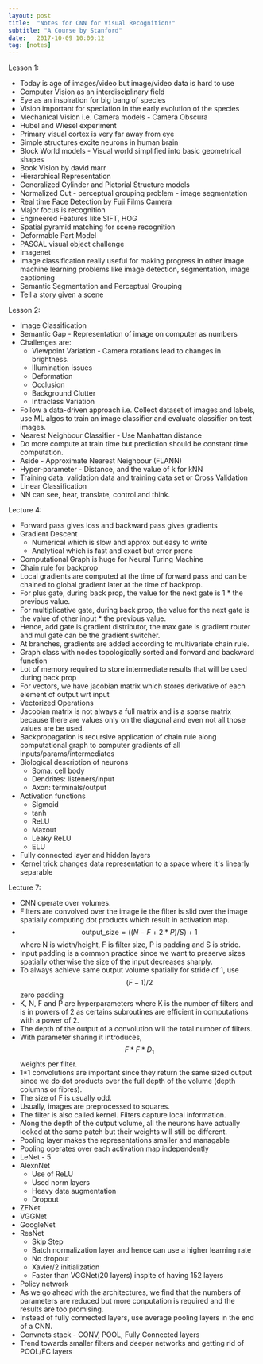 ```yaml
---
layout: post
title:  "Notes for CNN for Visual Recognition!"
subtitle: "A Course by Stanford"
date:   2017-10-09 10:00:12
tag: [notes]
---
```


Lesson 1:

- Today is age of images/video but image/video data is hard to use
- Computer Vision as an interdisciplinary field
- Eye as an inspiration for big bang of species
- Vision important for speciation in the early evolution of the species
- Mechanical Vision i.e. Camera models - Camera Obscura
- Hubel and Wiesel experiment
- Primary visual cortex is very far away from eye
- Simple structures excite neurons in human brain
- Block World models - Visual world simplified into basic geometrical shapes
- Book Vision by david marr
- Hierarchical Representation
- Generalized Cylinder and Pictorial Structure models
- Normalized Cut - perceptual grouping problem - image segmentation
- Real time Face Detection by Fuji Films Camera
- Major focus is recognition
- Engineered Features like SIFT, HOG
- Spatial pyramid matching for scene recognition
- Deformable Part Model
- PASCAL visual object challenge
- Imagenet
- Image classification really useful for making progress in other image machine learning problems like image detection, segmentation, image captioning
- Semantic Segmentation and Perceptual Grouping
- Tell a story given a scene


Lesson 2:

- Image Classification 
- Semantic Gap - Representation of image on computer as numbers
- Challenges are: 
    - Viewpoint Variation - Camera rotations lead to changes in brightness.
    - Illumination issues
    - Deformation 
    - Occlusion
    - Background Clutter
    - Intraclass Variation 
- Follow a data-driven approach i.e. Collect dataset of images and labels, use ML algos to train an image 
classifier and evaluate classifier on test images. 
- Nearest Neighbour Classifier - Use Manhattan distance 
- Do more compute at train time but prediction should be constant time computation. 
- Aside - Approximate Nearest Neighbour (FLANN)
- Hyper-parameter - Distance, and the value of k for kNN
- Training data, validation data and training data set or Cross Validation 
- Linear Classification 
- NN can see, hear, translate, control and think.


Lecture 4:

- Forward pass gives loss and backward pass gives gradients
- Gradient Descent
    - Numerical which is slow and approx but easy to write
    - Analytical which is fast and exact but error prone
- Computational Graph is huge for Neural Turing Machine
- Chain rule for backprop
- Local gradients are computed at the time of forward pass and can be chained to global gradient later at the time of backprop.  
- For plus gate, during back prop, the value for the next gate is 1 * the previous value.
- For multiplicative gate, during back prop, the value for the next gate is the value of other input * the previous value. 
- Hence, add gate is gradient distributor, the max gate is gradient router and mul gate can be the gradient switcher.
- At branches, gradients are added according to multivariate chain rule.
- Graph class with nodes topologically sorted and forward and backward function
- Lot of memory required to store intermediate results that will be used during back prop
- For vectors, we have jacobian matrix which stores derivative of each element of output wrt input
- Vectorized Operations 
- Jacobian matrix is not always a full matrix and is a sparse matrix because there are values only on the diagonal and even not all those values are be used.
- Backpropagation is recursive application of chain rule along computational graph to computer gradients  of all inputs/params/intermediates
- Biological description of neurons 
    - Soma: cell body
    - Dendrites: listeners/input
    - Axon: terminals/output
- Activation functions 
    - Sigmoid 
    - tanh
    - ReLU
    - Maxout
    - Leaky ReLU
    - ELU
- Fully connected layer and hidden layers
- Kernel trick changes data representation to a space where it's linearly separable


Lecture 7:

- CNN operate over volumes. 
- Filters are convolved over the image ie the filter is slid over the image spatially computing dot products which result in activation map.
- $$ \text{output_size} = ((N-F+2*P)/S) + 1 $$ where N is width/height, F is filter size, P is padding and S is stride.
- Input padding is a common practice since we want to preserve sizes spatially otherwise the size of the input decreases sharply.
- To always achieve same output volume spatially for stride of 1, use $$ (F-1)/2 $$ zero padding
- K, N, F and P are hyperparameters where K is the number of filters and is in powers of 2 as certains subroutines are efficient in computations with a power of 2.
- The depth of the output of a convolution will the total number of filters.
- With parameter sharing it introduces, $$F*F*D_1$$ weights per filter.
- 1*1 convolutions are important since they return the same sized output since we do dot products over the full depth of the volume (depth columns or fibres).
- The size of F is usually odd. 
- Usually, images are preprocessed to squares.
- The filter is also called kernel. Filters capture local information. 
- Along the depth of the output volume, all the neurons have actually looked at the same patch but their weights will still be different.
- Pooling layer makes the representations smaller and managable 
- Pooling operates over each activation map independently
- LeNet - 5 
- AlexnNet 
    - Use of ReLU
    - Used norm layers
    - Heavy data augmentation 
    - Dropout
- ZFNet 
- VGGNet
- GoogleNet
- ResNet
    - Skip Step
    - Batch normalization layer and hence can use a higher learning rate 
    - No dropout
    - Xavier/2 initialization 
    - Faster than VGGNet(20 layers) inspite of having 152 layers 
- Policy network
- As we go ahead with the architectures, we find that the numbers of parameters are reduced but more conputation is required and the results are too promising.
- Instead of fully connected layers, use average pooling layers in the end of a CNN.
- Convnets stack - CONV, POOL, Fully Connected layers
- Trend towards smaller filters and deeper networks and getting rid of POOL/FC layers


